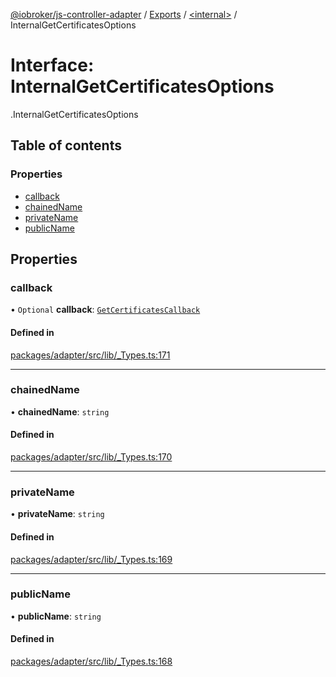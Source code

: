 [@iobroker/js-controller-adapter](../README.md) / [Exports](../modules.md) / [<internal\>](../modules/internal_.md) / InternalGetCertificatesOptions

# Interface: InternalGetCertificatesOptions

[<internal>](../modules/internal_.md).InternalGetCertificatesOptions

## Table of contents

### Properties

- [callback](internal_.InternalGetCertificatesOptions.md#callback)
- [chainedName](internal_.InternalGetCertificatesOptions.md#chainedname)
- [privateName](internal_.InternalGetCertificatesOptions.md#privatename)
- [publicName](internal_.InternalGetCertificatesOptions.md#publicname)

## Properties

### callback

• `Optional` **callback**: [`GetCertificatesCallback`](../modules/internal_.md#getcertificatescallback)

#### Defined in

[packages/adapter/src/lib/_Types.ts:171](https://github.com/ioBroker/ioBroker.js-controller/blob/8a7c323d/packages/adapter/src/lib/_Types.ts#L171)

___

### chainedName

• **chainedName**: `string`

#### Defined in

[packages/adapter/src/lib/_Types.ts:170](https://github.com/ioBroker/ioBroker.js-controller/blob/8a7c323d/packages/adapter/src/lib/_Types.ts#L170)

___

### privateName

• **privateName**: `string`

#### Defined in

[packages/adapter/src/lib/_Types.ts:169](https://github.com/ioBroker/ioBroker.js-controller/blob/8a7c323d/packages/adapter/src/lib/_Types.ts#L169)

___

### publicName

• **publicName**: `string`

#### Defined in

[packages/adapter/src/lib/_Types.ts:168](https://github.com/ioBroker/ioBroker.js-controller/blob/8a7c323d/packages/adapter/src/lib/_Types.ts#L168)
